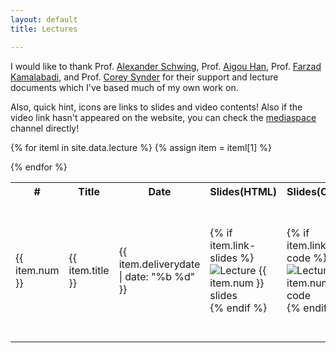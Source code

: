 ```yaml
---
layout: default
title: Lectures

---
```


I would like to thank Prof. [Alexander Schwing](https://www.alexander-schwing.de/), Prof. [Aigou Han](https://beam.vt.edu/people/faculty/han.html), Prof. [Farzad Kamalabadi](https://ece.illinois.edu/about/directory/faculty/farzadk), and Prof. [Corey Synder](https://grainger.illinois.edu/about/directory/faculty/cesnyde2) for their support and lecture documents which I've based much of my own work on. 

Also, quick hint, icons are links to slides and video contents! Also if the video link hasn't appeared on the website, you can check the [mediaspace](https://mediaspace.illinois.edu/channel/ECE%2B364%2BSpring%2B2025/368601222) channel directly!

<table id="customers">
  <tr>
    <th> # </th>
    <th>Title</th>
    <th>Date</th>
    <th>Slides(HTML)</th>
    <th>Slides(Code)</th>
    <th>Recording</th>
    <!-- <th>Solutions</th> -->
  </tr>
  {% for iteml in site.data.lecture %}  
    {% assign item = iteml[1] %}
    <tr>
        <td>{{ item.num }}</td>
        <td> {{ item.title }} </td>
        <td> {{ item.deliverydate | date: "%b %d" }} </td>
        <td> 
            {% if item.link-slides %}
            <a href="{{ site.base }}{{ item.link-slides }}"
                style="text-decoration: none">
                <img class="homework-icon"
                    alt="Lecture {{ item.num }} slides"
                    title="Lecture {{ item.num }} slides"
                    src="{{ site.base }}/img/icons/slide_clean_3.png" />
            </a>
            {% endif %}
        </td>
        <td> 
            {% if item.link-code %}
            <a href="{{ site.base }}{{ item.link-code }}"
                style="text-decoration: none">
                <img class="homework-icon"
                    alt="Lecture {{ item.num }} code"
                    title="Lecture {{ item.num }} code"
                    src="{{ site.base }}/img/icons/slide_code.png" />
            </a>
            {% endif %}
        </td>
        <td> 
            {% if item.link-recording %}
            <a href="{{ site.base }}{{ item.link-recording }}"
                style="text-decoration: none">
                <img class="homework-icon"
                    alt="Lecture {{ item.num }} recording"
                    title="Lecture {{ item.num }} recording"
                    src="{{ site.base }}/img/icons/lecture_recording_3.png" />
            </a>
            {% endif %}
        </td>
    </tr>        


  {% endfor %}

</table>
